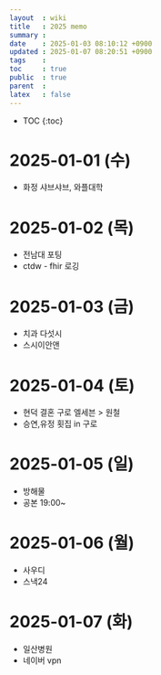 ```yaml
---
layout  : wiki
title   : 2025 memo
summary : 
date    : 2025-01-03 08:10:12 +0900
updated : 2025-01-07 08:20:51 +0900
tags    : 
toc     : true
public  : true
parent  : 
latex   : false
---
```

* TOC
{:toc}


# 2025-01-01 (수)
- 화정 샤브샤브, 와플대학
 
# 2025-01-02 (목)
- 전남대 포팅
- ctdw - fhir 로깅

# 2025-01-03 (금)
- 치과 다섯시
- 스시이안앤
 
# 2025-01-04 (토)
- 현덕 결혼 구로 엘세븐 > 원철
- 승연,유정 횟집 in 구로
 
# 2025-01-05 (일)
- 방해물
- 공본 19:00~
 
# 2025-01-06 (월)
- 사우디
- 스낵24
 
# 2025-01-07 (화)
- 일산병원
- 네이버 vpn
